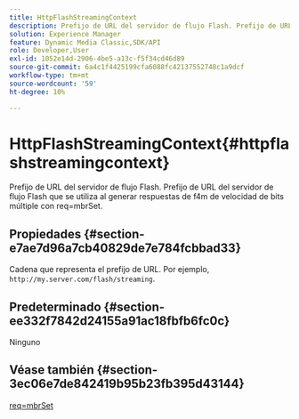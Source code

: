```yaml
---
title: HttpFlashStreamingContext
description: Prefijo de URL del servidor de flujo Flash. Prefijo de URL del servidor de flujo Flash que se utiliza al generar respuestas de f4m de velocidad de bits múltiple con req=mbrSet.
solution: Experience Manager
feature: Dynamic Media Classic,SDK/API
role: Developer,User
exl-id: 1052e14d-2906-4be5-a13c-f5f34cd46d89
source-git-commit: 6a4c1f4425199cfa6088fc42137552748c1a9dcf
workflow-type: tm+mt
source-wordcount: '59'
ht-degree: 10%

---
```


# HttpFlashStreamingContext{#httpflashstreamingcontext}

Prefijo de URL del servidor de flujo Flash. Prefijo de URL del servidor de flujo Flash que se utiliza al generar respuestas de f4m de velocidad de bits múltiple con req=mbrSet.

## Propiedades {#section-e7ae7d96a7cb40829de7e784fcbbad33}

Cadena que representa el prefijo de URL. Por ejemplo, `http://my.server.com/flash/streaming`.

## Predeterminado {#section-ee332f7842d24155a91ac18fbfb6fc0c}

Ninguno

## Véase también {#section-3ec06e7de842419b95b23fb395d43144}

[req=mbrSet](../../../../../is-api/http-ref/image-serving-api-ref/c-http-protocol-reference/c-command-reference/r-req/r-mbrset.md#reference-603d75babde74508a878c27bd4cced73)
